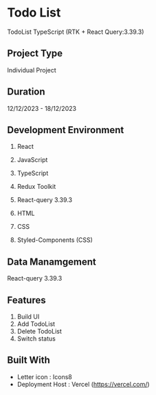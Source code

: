 # Todo List

TodoList TypeScript (RTK + React Query:3.39.3)

## Project Type

Individual Project

## Duration

12/12/2023 - 18/12/2023

## Development Environment

1. React
2. JavaScript
3. TypeScript
4. Redux Toolkit
5. React-query 3.39.3
6. HTML
7. CSS

8. Styled-Components (CSS)

## Data Manamgement

React-query 3.39.3

## Features

1. Build UI
2. Add TodoList
3. Delete TodoList
4. Switch status


## Built With

- Letter icon : Icons8
- Deployment Host : Vercel (https://vercel.com/)
